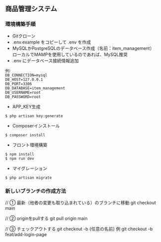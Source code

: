 ## 商品管理システム

### 環境構築手順

* Gitクローン
* .env.example をコピーして .env を作成
* MySQLかPostgreSQLのデータベース作成（名前：item_management）  
  ローカルでMAMPを使用しているのであれば、MySQL推奨
* .env にデータベース接続情報追加
```
例）
DB_CONNECTION=mysql
DB_HOST=127.0.0.1
DB_PORT=3306
DB_DATABASE=item_management
DB_USERNAME=root
DB_PASSWORD=root
```
* APP_KEY生成
```
$ php artisan key:generate
```
* Composerインストール
```
$ composer install
```
* フロント環境構築
```
$ npm install
$ npm run dev
```
* マイグレーション
```
$ php artisan migrate
```

### 新しいブランチの作成方法

// ① 最新（他者の変更も取り込まれている）のブランチに移動
git checkout main

// ② originをpullする
git pull origin main

// ③ チェックアウトする
git checkout -b {任意の名前}
例 git checkout -b feat/add-login-page
```



